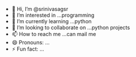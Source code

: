- 👋 Hi, I’m @srinivasagsr
- 👀 I’m interested in ...programming
- 🌱 I’m currently learning ...python
- 💞️ I’m looking to collaborate on ...python projects
- 📫 How to reach me ...can mail me
- 😄 Pronouns: ...
- ⚡ Fun fact: ...

<!---
srinivasagsr/srinivasagsr is a ✨ special ✨ repository because its `README.md` (this file) appears on your GitHub profile.
You can click the Preview link to take a look at your changes.
--->
